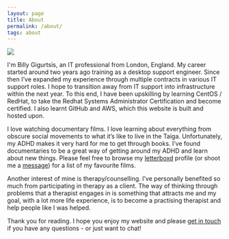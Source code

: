 ```yaml
---
layout: page
title: About
permalink: /about/
tags: about
---
```


![](https://www.bgigurtsis.com/pictures/profile.png)

I'm Billy Gigurtsis, an IT professional from London, England. My career started around two years ago training as a desktop support engineer. Since then I’ve expanded my experience through multiple contracts in various IT support roles. I hope to transition away from IT support into infrastructure within the next year. To this end, I have been upskilling by learning CentOS / RedHat, to take the Redhat Systems Administrator Certification and become certified. I also learnt GitHub and AWS, which this website is built and hosted upon.

I love watching documentary films. I love learning about everything from obscure social movements to what it’s like to live in the Taiga. Unfortunately, my ADHD makes it very hard for me to get through books. I’ve found documentaries to be a great way of getting around my ADHD and learn about new things. Please feel free to browse my [letterboxd](https://letterboxd.com/icy100/) profile  (or shoot me a [message](https://www.bgigurtsis.com/contact/)) for a list of my favourite films.

Another interest of mine is therapy/counselling. I’ve personally benefited so much from participating in therapy as a client. The way of thinking through problems that a therapist engages in is something that attracts me and my goal, with a lot more life experience, is to become a practising therapist and help people like I was helped.

Thank you for reading. I hope you enjoy my website and please [get in touch](https://www.bgigurtsis.com/contact/) if you have any questions - or just want to chat!
